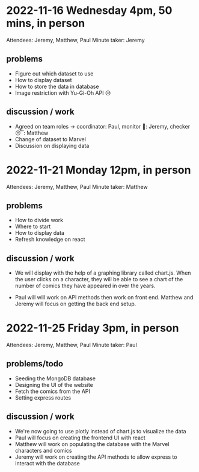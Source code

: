 # 2022-11-16 Wednesday 4pm, 50 mins, in person
  Attendees: Jeremy, Matthew, Paul
  Minute taker: Jeremy
  ## problems
  * Figure out which dataset to use
  * How to display dataset
  * How to store the data in database
  * Image restriction with Yu-Gi-Oh API 😥
  ## discussion / work
  * Agreed on team roles -> coordinator: Paul, monitor 🛌: Jeremy, checker 😴: Matthew 
  * Change of dataset to Marvel
  * Discussion on displaying data

# 2022-11-21 Monday 12pm, in person
   Attendees: Jeremy, Matthew, Paul
   Minute taker: Matthew
   ## problems
   * How to divide work
   * Where to start
   * How to display data
   * Refresh knowledge on react
   ## discussion / work
   * We will display with the help of a graphing library called chart.js. When the user
   clicks on a character, they will be able to see a chart of the number of comics they have appeared in over the years.

   * Paul will will work on API methods then work on front end. Matthew and Jeremy will focus on getting the back end setup.

# 2022-11-25 Friday 3pm, in person
   Attendees: Jeremy, Matthew, Paul
   Minute taker: Paul
   ## problems/todo
   * Seeding the MongoDB database
   * Designing the UI of the website
   * Fetch the comics from the API
   * Setting express routes

   ## discussion / work
   * We're now going to use plotly instead of chart.js to visualize the data
   * Paul will focus on creating the frontend UI with react
   * Matthew will work on populating the database with the Marvel characters and comics
   * Jeremy will work on creating the API methods to allow express to interact with the database
  
